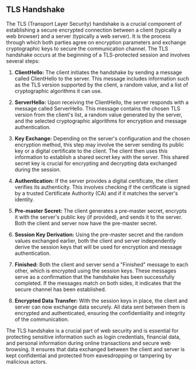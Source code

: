 ## TLS Handshake

The TLS (Transport Layer Security) handshake is a crucial component of establishing a secure encrypted connection between a client (typically a web browser) and a server (typically a web server). It is the process through which both parties agree on encryption parameters and exchange cryptographic keys to secure the communication channel. The TLS handshake occurs at the beginning of a TLS-protected session and involves several steps:

1. **ClientHello:** The client initiates the handshake by sending a message called ClientHello to the server. This message includes information such as the TLS version supported by the client, a random value, and a list of cryptographic algorithms it can use.

2. **ServerHello:** Upon receiving the ClientHello, the server responds with a message called ServerHello. This message contains the chosen TLS version from the client's list, a random value generated by the server, and the selected cryptographic algorithms for encryption and message authentication.

3. **Key Exchange:** Depending on the server's configuration and the chosen encryption method, this step may involve the server sending its public key or a digital certificate to the client. The client then uses this information to establish a shared secret key with the server. This shared secret key is crucial for encrypting and decrypting data exchanged during the session.

4. **Authentication:** If the server provides a digital certificate, the client verifies its authenticity. This involves checking if the certificate is signed by a trusted Certificate Authority (CA) and if it matches the server's identity.

5. **Pre-master Secret:** The client generates a pre-master secret, encrypts it with the server's public key (if provided), and sends it to the server. Both the client and server now have the pre-master secret.

6. **Session Key Derivation:** Using the pre-master secret and the random values exchanged earlier, both the client and server independently derive the session keys that will be used for encryption and message authentication.

7. **Finished:** Both the client and server send a "Finished" message to each other, which is encrypted using the session keys. These messages serve as a confirmation that the handshake has been successfully completed. If the messages match on both sides, it indicates that the secure channel has been established.

8. **Encrypted Data Transfer:** With the session keys in place, the client and server can now exchange data securely. All data sent between them is encrypted and authenticated, ensuring the confidentiality and integrity of the communication.

The TLS handshake is a crucial part of web security and is essential for protecting sensitive information such as login credentials, financial data, and personal information during online transactions and secure web browsing. It ensures that data exchanged between the client and server is kept confidential and protected from eavesdropping or tampering by malicious actors.


